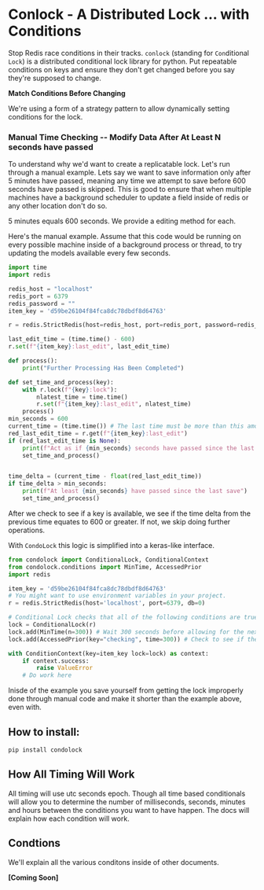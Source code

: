 # Conlock - A Distributed Lock ... with Conditions

Stop Redis race conditions in their tracks. `conlock` (standing for `Con`ditional `Lock`) is a distributed conditional lock library for python. Put repeatable conditions on keys and ensure they don't get changed before you say they're supposed to change. 


**Match Conditions Before Changing**


We're using a form of a strategy pattern to allow dynamically setting conditions for the lock.


### Manual Time Checking -- Modify Data After At Least N seconds have passed

To understand why we'd want to create a replicatable lock. Let's run through a manual example. Lets say we want to save information only after 5 minutes have passed, meaning any time we attempt to save before 600 seconds have passed is skipped. This is good to ensure that when multiple machines have a background scheduler to update a field inside of redis or any other location don't do so. 


5 minutes equals 600 seconds. We provide a editing method for each.


Here's the manual example. Assume that this code would be running on every possible machine inside of a background process or thread, to try updating the models available every few seconds.
```py
import time
import redis

redis_host = "localhost"
redis_port = 6379
redis_password = ""
item_key = 'd59be26104f84fca8dc78dbdf8d64763'

r = redis.StrictRedis(host=redis_host, port=redis_port, password=redis_password, decode_responses=True)

last_edit_time = (time.time() - 600)
r.set(f"{item_key}:last_edit", last_edit_time)

def process():
    print("Further Processing Has Been Completed")

def set_time_and_process(key):
    with r.lock(f"{key}:lock"):
        nlatest_time = time.time()
        r.set(f"{item_key}:last_edit", nlatest_time)
    process()
min_seconds = 600
current_time = (time.time()) # The last time must be more than this amount of time
red_last_edit_time = r.get(f"{item_key}:last_edit")
if (red_last_edit_time is None):
    print(f"Act as if {min_seconds} seconds have passed since the last timestamp")
    set_time_and_process()


time_delta = (current_time - float(red_last_edit_time))
if time_delta > min_seconds:
    print(f"At least {min_seconds} have passed since the last save")
    set_time_and_process()
```

After we check to see if a key is available, we see if the time delta from the previous time equates to 600 or greater. If not, we skip doing further operations.


With `CondoLock` this logic is simplified into a keras-like interface.

```py
from condolock import ConditionalLock, ConditionalContext
from condolock.conditions import MinTime, AccessedPrior
import redis

item_key = 'd59be26104f84fca8dc78dbdf8d64763'
# You might want to use environment variables in your project.
r = redis.StrictRedis(host='localhost', port=6379, db=0)

# Conditional Lock checks that all of the following conditions are true before allowing usage
lock = ConditionalLock(r)
lock.add(MinTime(n=300)) # Wait 300 seconds before allowing for the next update
lock.add(AccessedPrior(key="checking", time=300)) # Check to see if the key was worked on in a given amount of time, and that it was true.

with ConditionContext(key=item_key lock=lock) as context:
    if context.success:
        raise ValueError
    # Do work here
```


Inisde of the example you save yourself from getting the lock improperly done through manual code and make it shorter than the example above, even with.



## How to install:

```bash
pip install condolock
```

## How All Timing Will Work

All timing will use utc seconds epoch. Though all time based conditionals will allow you to determine the number of milliseconds, seconds, minutes and hours between the conditions you want to have happen. The docs will explain how each condition will work.




## Condtions
We'll explain all the various conditons inside of other documents.

**[Coming Soon]**